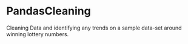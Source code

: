 # PandasCleaning
Cleaning Data and identifying any trends on a sample data-set around winning lottery numbers.
